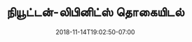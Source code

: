 ---
title: 'நியூட்டன்-லிபினிட்ஸ் தொகையிடல்'
date: 2018-11-14T19:02:50-07:00
draft: false
weight: 2
---